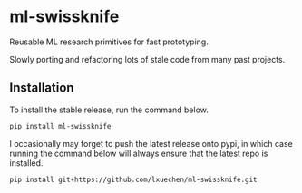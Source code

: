 # ml-swissknife

Reusable ML research primitives for fast prototyping.

Slowly porting and refactoring lots of stale code from many past projects.

## Installation

To install the stable release, run the command below.

```bash
pip install ml-swissknife
```

I occasionally may forget to push the latest release onto pypi, in which case running the command below will always
ensure that the latest repo is installed.

```bash
pip install git+https://github.com/lxuechen/ml-swissknife.git
```
